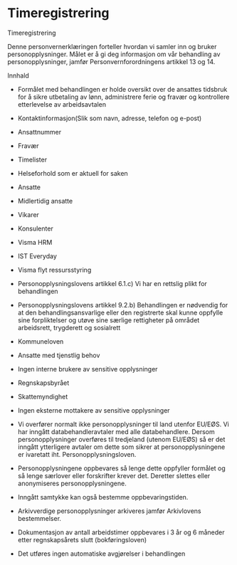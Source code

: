 # Timeregistrering

Timeregistrering

  

Denne personvernerklæringen forteller hvordan vi samler inn og bruker personopplysninger. Målet er å gi deg informasjon om vår behandling av personopplysninger, jamfør Personvernforordningens artikkel 13 og 14.

  

Innhald

*   Formålet med behandlingen er holde oversikt over de ansattes tidsbruk for å sikre utbetaling av lønn, administrere ferie og fravær og kontrollere etterlevelse av arbeidsavtalen  
    
*   Kontaktinformasjon(Slik som navn, adresse, telefon og e-post)  
    
*   Ansattnummer  
    
*   Fravær  
    
*   Timelister  
    
*   Helseforhold som er aktuell for saken  
    
*   Ansatte  
    
*   Midlertidig ansatte  
    
*   Vikarer  
    
*   Konsulenter  
    
*   Visma HRM  
    
*   IST Everyday  
    
*   Visma flyt ressursstyring  
    
*   Personopplysningslovens artikkel 6.1.c) Vi har en rettslig plikt for behandlingen  
    
*   Personopplysningslovens artikkel 9.2.b) Behandlingen er nødvendig for at den behandlingsansvarlige eller den registrerte skal kunne oppfylle sine forpliktelser og utøve sine særlige rettigheter på området arbeidsrett, trygderett og sosialrett  
    
*   Kommuneloven  
    
*   Ansatte med tjenstlig behov  
    
*   Ingen interne brukere av sensitive opplysninger  
    
*   Regnskapsbyrået  
    
*   Skattemyndighet  
    
*   Ingen eksterne mottakere av sensitive opplysninger  
    
*   Vi overfører normalt ikke personopplysninger til land utenfor EU/EØS. Vi har inngått databehandleravtaler med alle databehandlere. Dersom personopplysninger overføres til tredjeland (utenom EU/EØS) så er det inngått ytterligere avtaler om dette som sikrer at personopplysningene er ivaretatt iht. Personopplysningsloven.  
    
*   Personopplysningene oppbevares så lenge dette oppfyller formålet og så lenge særlover eller forskrifter krever det. Deretter slettes eller anonymiseres personopplysningene.  
    
*   Inngått samtykke kan også bestemme oppbevaringstiden.  
    
*   Arkivverdige personopplysninger arkiveres jamfør Arkivlovens bestemmelser.  
    
*   Dokumentasjon av antall arbeidstimer oppbevares i 3 år og 6 måneder etter regnskapsårets slutt (bokføringsloven)  
    
*   Det utføres ingen automatiske avgjørelser i behandlingen